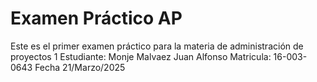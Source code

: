 # Examen Práctico AP
Este es el primer examen práctico para la materia de administración de proyectos 1
Estudiante: Monje Malvaez Juan Alfonso
Matricula: 16-003-0643
Fecha   21/Marzo/2025
